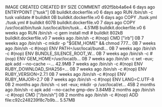 IMAGE CREATED CREATED BY SIZE COMMENT
d92f5bb4a6e4 6 days ago ENTRYPOINT ["tusk"] 0B buildkit.dockerfile.v0
<missing> 6 days ago RUN /bin/sh -c tusk validate # buildkit 0B buildkit.dockerfile.v0
<missing> 6 days ago COPY ./tusk.yml ./tusk.yml # buildkit 607B buildkit.dockerfile.v0
<missing> 7 days ago COPY /usr/local/bin/tusk /usr/local/bin/tusk… 4.51MB buildkit.dockerfile.v0
<missing> 6 weeks ago RUN /bin/sh -c gem install mdl # buildkit 802kB buildkit.dockerfile.v0
<missing> 7 weeks ago /bin/sh -c #(nop) CMD ["irb"] 0B
<missing> 7 weeks ago /bin/sh -c mkdir -p "\$GEM_HOME" && chmod 777… 0B
<missing> 7 weeks ago /bin/sh -c #(nop) ENV PATH=/usr/local/bundl… 0B
<missing> 7 weeks ago /bin/sh -c #(nop) ENV BUNDLE_SILENCE_ROOT_W… 0B
<missing> 7 weeks ago /bin/sh -c #(nop) ENV GEM_HOME=/usr/local/b… 0B
<missing> 7 weeks ago /bin/sh -c set -eux; apk add --no-cache --… 42.9MB
<missing> 7 weeks ago /bin/sh -c #(nop) ENV RUBY_DOWNLOAD_SHA256=… 0B
<missing> 7 weeks ago /bin/sh -c #(nop) ENV RUBY_VERSION=2.7.1 0B
<missing> 7 weeks ago /bin/sh -c #(nop) ENV RUBY_MAJOR=2.7 0B
<missing> 7 weeks ago /bin/sh -c #(nop) ENV LANG=C.UTF-8 0B
<missing> 2 months ago /bin/sh -c set -eux; mkdir -p /usr/local/et… 45B
<missing> 2 months ago /bin/sh -c apk add --no-cache gmp-dev 3.84MB
<missing> 2 months ago /bin/sh -c #(nop) CMD ["/bin/sh"] 0B
<missing> 2 months ago /bin/sh -c #(nop) ADD file:c92c248239f8c7b9b… 5.57MB
